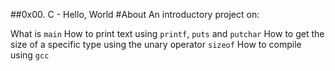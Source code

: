 ##0x00. C - Hello, World
#About
An introductory project on:

What is <code>main</code>
How to print text using <code>printf</code>, <code>puts</code> and <code>putchar</code>
How to get the size of a specific type using the unary operator <code>sizeof</code>
How to compile using <code>gcc</code>
